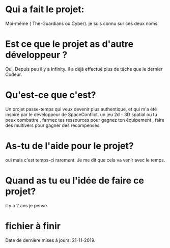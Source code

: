 # Qui a fait le projet:
Moi-même ( The-Guardians ou Cyber).
je suis connu sur ces deux noms.
# Est ce que le projet as d'autre développeur ?
Oui, Depuis peu il y a Infinity.
Il a déjà effectué plus de tâche que le dernier Codeur.

# Qu'est-ce que c'est?
Un projet passe-temps qui veux devenir plus authentique,
et qui m'a été inspiré par le développeur de SpaceConflict.
un jeu 2d - 3D  spatial ou tu peux combattre , farmez tes ressources pour gagnez ton équipement , faire des multivers pour gagner des récompenses.

# As-tu de l'aide pour le projet?
oui mais c'est temps-ci rarement.
 Je me dit que cela va venir avec le temps.

# Quand as tu eu l'idée de faire ce projet?
il y a 2 ans  je pense.

# fichier à finir
Date de dernière mises à jours: 21-11-2019.
